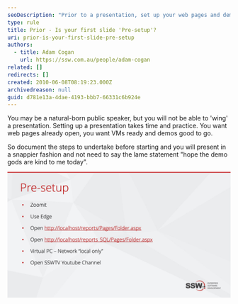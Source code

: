```yaml
---
seoDescription: "Prior to a presentation, set up your web pages and demos to ensure a smoother delivery and avoid reliance on good fortune."
type: rule
title: Prior - Is your first slide 'Pre-setup'?
uri: prior-is-your-first-slide-pre-setup
authors:
  - title: Adam Cogan
    url: https://ssw.com.au/people/adam-cogan
related: []
redirects: []
created: 2010-06-08T08:19:23.000Z
archivedreason: null
guid: d781e13a-4dae-4193-bbb7-66331c6b924e
---
```

You may be a natural-born public speaker, but you will not be able to 'wing' a presentation. Setting up a presentation takes time and practice. You want web pages already open, you want VMs ready and demos good to go.

<!--endintro-->

So document the steps to undertake before starting and you will present in a snappier fashion and not need to say the lame statement "hope the demo gods are kind to me today".

![Figure: Use a Pre-setup slide prior to the presentation and your pace will be snappier](presetup.jpg)
